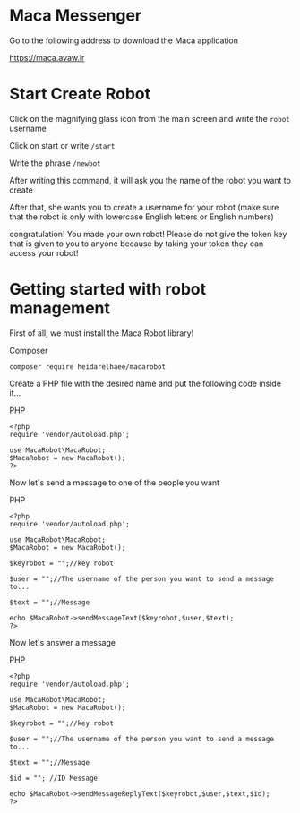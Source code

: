 # Maca Messenger
Go to the following address to download the Maca application 

https://maca.avaw.ir


# Start Create Robot

Click on the magnifying glass icon from the main screen and write the ```robot``` username

Click on start or write ```/start```

Write the phrase ```/newbot```

After writing this command, it will ask you the name of the robot you want to create

After that, she wants you to create a username for your robot (make sure that the robot is only with lowercase English letters or English numbers)

congratulation! You made your own robot! Please do not give the token key that is given to you to anyone because by taking your token they can access your robot!

# Getting started with robot management

First of all, we must install the Maca Robot library!

Composer
```
composer require heidarelhaee/macarobot
```

Create a PHP file with the desired name and put the following code inside it...

PHP
```
<?php
require 'vendor/autoload.php';

use MacaRobot\MacaRobot;
$MacaRobot = new MacaRobot();
?>
```

Now let's send a message to one of the people you want

PHP
```
<?php
require 'vendor/autoload.php';

use MacaRobot\MacaRobot;
$MacaRobot = new MacaRobot();

$keyrobot = "";//key robot

$user = "";//The username of the person you want to send a message to...

$text = "";//Message

echo $MacaRobot->sendMessageText($keyrobot,$user,$text);
?>
```

Now let's answer a message

PHP
```
<?php
require 'vendor/autoload.php';

use MacaRobot\MacaRobot;
$MacaRobot = new MacaRobot();

$keyrobot = "";//key robot

$user = "";//The username of the person you want to send a message to...

$text = "";//Message

$id = ""; //ID Message

echo $MacaRobot->sendMessageReplyText($keyrobot,$user,$text,$id);
?>
```
